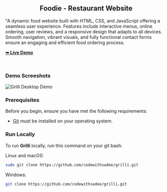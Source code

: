 <div>
  <h2 align="center">Foodie - Restaurant Website</h2>
"A dynamic food website built with HTML, CSS, and JavaScript offering a seamless user experience. Features include interactive menus, online ordering, user reviews, and a responsive design that adapts to all devices. Smooth navigation, vibrant visuals, and fully functional contact forms ensure an engaging and efficient food ordering process.


  <a href="https://codewithsadee.github.io/grilli/"><strong>➥ Live Demo</strong></a>

</div>

<br />

### Demo Screeshots

![Grilli Desktop Demo](./readme-images/desktop.png "Desktop Demo")

### Prerequisites

Before you begin, ensure you have met the following requirements:

* [Git](https://git-scm.com/downloads "Download Git") must be installed on your operating system.

### Run Locally

To run **Grilli** locally, run this command on your git bash:

Linux and macOS:

```bash
sudo git clone https://github.com/codewithsadee/grilli.git
```

Windows:

```bash
git clone https://github.com/codewithsadee/grilli.git
```


